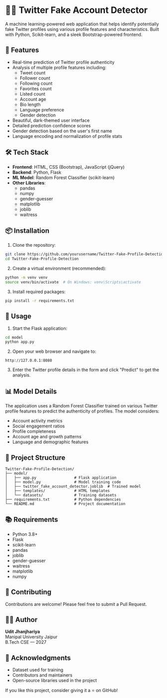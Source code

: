 # 🕵️‍♂️ Twitter Fake Account Detector

A machine learning-powered web application that helps identify potentially fake Twitter profiles using various profile features and characteristics. Built with Python, Scikit-learn, and a sleek Bootstrap-powered frontend.

## 🚀 Features

- Real-time prediction of Twitter profile authenticity
- Analysis of multiple profile features including:
  - Tweet count
  - Follower count
  - Following count
  - Favorites count
  - Listed count
  - Account age
  - Bio length
  - Language preference
  - Gender detection
- Beautiful, dark-themed user interface
- Detailed prediction confidence scores
- Gender detection based on the user's first name
- Language encoding and normalization of profile stats

## 🛠️ Tech Stack

- **Frontend**: HTML, CSS (Bootstrap), JavaScript (jQuery)
- **Backend**: Python, Flask
- **ML Model**: Random Forest Classifier (scikit-learn)
- **Other Libraries**: 
  - pandas
  - numpy
  - gender-guesser
  - matplotlib
  - joblib
  - waitress

## 📦 Installation

1. Clone the repository:
```bash
git clone https://github.com/yourusername/Twitter-Fake-Profile-Detection.git
cd Twitter-Fake-Profile-Detection
```

2. Create a virtual environment (recommended):
```bash
python -m venv venv
source venv/bin/activate  # On Windows: venv\Scripts\activate
```

3. Install required packages:
```bash
pip install -r requirements.txt
```

## 🚀 Usage

1. Start the Flask application:
```bash
cd model
python app.py
```

2. Open your web browser and navigate to:
```
http://127.0.0.1:8080
```

3. Enter the Twitter profile details in the form and click "Predict" to get the analysis.

## 📊 Model Details

The application uses a Random Forest Classifier trained on various Twitter profile features to predict the authenticity of profiles. The model considers:

- Account activity metrics
- Social engagement ratios
- Profile completeness
- Account age and growth patterns
- Language and demographic features

## 📁 Project Structure

```
Twitter-Fake-Profile-Detection/
├── model/
│   ├── app.py                 # Flask application
│   ├── model.py               # Model training code
│   ├── twitter_fake_account_detector.joblib  # Trained model
│   ├── templates/             # HTML templates
│   └── datasets/              # Training datasets
├── requirements.txt           # Python dependencies
└── README.md                  # Project documentation
```

## 📚 Requirements

- Python 3.8+
- Flask
- scikit-learn
- pandas
- joblib
- gender-guesser
- waitress
- matplotlib
- numpy

## 🤝 Contributing

Contributions are welcome! Please feel free to submit a Pull Request.


## 🙋‍♂️ Author

**Udit Jhanjhariya**  
Manipal University Jaipur  
B.Tech CSE — 2027

## 🙏 Acknowledgments

- Dataset used for training
- Contributors and maintainers
- Open-source libraries used in the project


If you like this project, consider giving it a ⭐ on GitHub!
